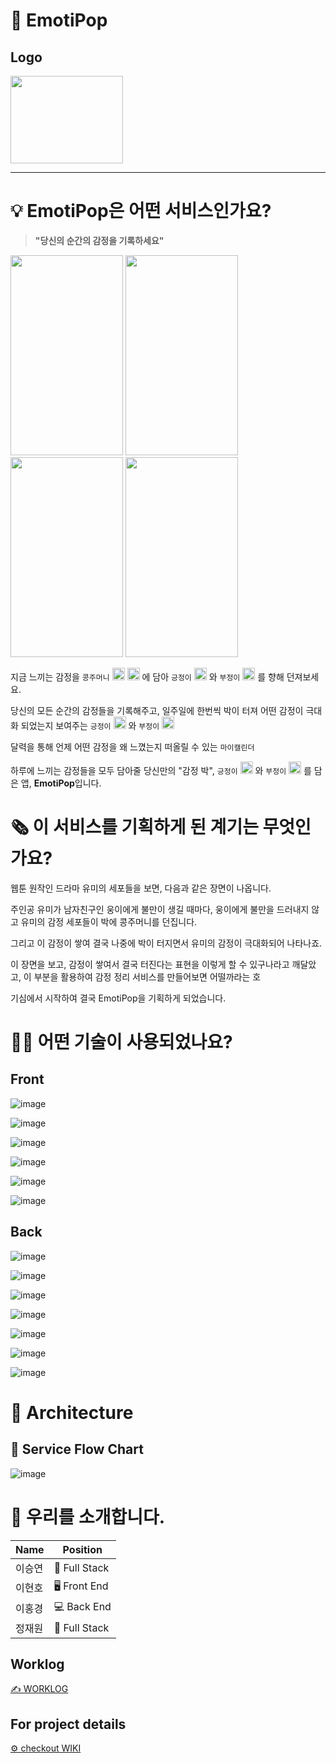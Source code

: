 # 🎊 EmotiPop
## Logo
<img src="https://user-images.githubusercontent.com/73332608/144999214-54e4f52f-d861-41b3-bf65-508dbaf3fa5c.png" width="180" height="140">

----

# 💡 EmotiPop은 어떤 서비스인가요?
> **"당신의 순간의 감정을 기록하세요"**
<div>
 <img src="https://user-images.githubusercontent.com/73332608/146319939-009f6450-db01-4e43-b959-8e3fa01eb8eb.png" width="180" height="320">
 <img src="https://user-images.githubusercontent.com/73332608/146320266-a461f0a7-47b7-4c0a-88fc-1ccb54389fde.png" width="180" height="320">
 <img src="https://user-images.githubusercontent.com/73332608/146323074-57bf601a-d504-4b76-aa32-774b386b31f8.png" width="180" height="320">
 <img src="https://user-images.githubusercontent.com/73332608/146323392-1171c8b9-4342-4bbf-ad68-1b25a44b03f4.png" width="180" height="320">
</div>



 지금 느끼는 감정을 `콩주머니` <img src="https://user-images.githubusercontent.com/73332608/146294522-471f2c50-d1ae-49a5-b8d2-cf35b6a0334a.png" width="20" height="20"> <img src="https://user-images.githubusercontent.com/73332608/146294895-5d59bcea-32b3-4f1d-87bd-7b293c7acc05.png" width="20" height="20"> 에 담아 `긍정이` <img src="https://user-images.githubusercontent.com/73332608/146294649-47656a44-cd3e-4fba-95fa-b315c6d40aeb.png" width="20" height="20"> 와 `부정이` <img src="https://user-images.githubusercontent.com/73332608/146294814-9555f345-9297-494c-8ac5-c94eaa1950ca.png" width="20" 
height="20"> 를 향해 던져보세요.

당신의 모든 순간의 감정들을 기록해주고, 일주일에 한번씩 박이 터져 어떤 감정이 극대화 되었는지 보여주는 `긍정이` <img src="https://user-images.githubusercontent.com/73332608/146294649-47656a44-cd3e-4fba-95fa-b315c6d40aeb.png" width="20" height="20"> 와 `부정이` <img src="https://user-images.githubusercontent.com/73332608/146294814-9555f345-9297-494c-8ac5-c94eaa1950ca.png" width="20" 
height="20">

달력을 통해 언제 어떤 감정을 왜 느꼈는지 떠올릴 수 있는 `마이캘린더`

하루에 느끼는 감정들을 모두 담아줄 당신만의 "감정 박", `긍정이` <img src="https://user-images.githubusercontent.com/73332608/146294649-47656a44-cd3e-4fba-95fa-b315c6d40aeb.png" width="20" height="20"> 와 `부정이` <img src="https://user-images.githubusercontent.com/73332608/146294814-9555f345-9297-494c-8ac5-c94eaa1950ca.png" width="20" 
height="20"> 를 담은 앱, **EmotiPop**입니다.
 
# 🗞  이 서비스를 기획하게 된 계기는 무엇인가요?

웹툰 원작인 드라마 유미의 세포들을 보면, 다음과 같은 장면이 나옵니다. 

주인공 유미가 남자친구인 웅이에게 불만이 생길 때마다, 웅이에게 불만을 드러내지 않고 유미의 감정 세포들이 박에 콩주머니를 던집니다. 

그리고 이 감정이 쌓여 결국 나중에 박이 터지면서 유미의 감정이 극대화되어 나타나죠.

이 장면을 보고, 감정이 쌓여서 결국 터진다는 표현을 이렇게 할 수 있구나라고 깨달았고, 이 부분을 활용하여 감정 정리 서비스를 만들어보면 어떨까라는 호

기심에서 시작하여 결국 EmotiPop을 기획하게 되었습니다.


# 🕵️‍♀️ 어떤 기술이 사용되었나요?

## Front
![image](https://img.shields.io/badge/FRONT-JavaScript-%23F7DF1E?style=for-the-badge&logo=JavaScript)

![image](https://img.shields.io/badge/FRONT-React_Native-%2361DAFB?style=for-the-badge&logo=React)

![image](https://img.shields.io/badge/FRONT-React_Hooks-%2361DAFB?style=for-the-badge&logo=React)

![image](https://img.shields.io/badge/FRONT-Redux-%23764ABC?style=for-the-badge&logo=Redux)

![image](https://img.shields.io/badge/FRONT-Adobe%20Illustrator-%23FF9A00?style=for-the-badge&logo=Adobe%20Illustrator)

![image](https://img.shields.io/badge/FRONT-FlipaClip-%ffffff?style=for-the-badge)

## Back
![image](https://img.shields.io/badge/BACK-JavaScript-%23F7DF1E?style=for-the-badge&logo=JavaScript)

![image](https://img.shields.io/badge/BACK-Node.js-%23339933?style=for-the-badge&logo=Node.js)

![image](https://img.shields.io/badge/BACK-EXPRESS-%23000000?style=for-the-badge&logo=Express)

![image](https://img.shields.io/badge/BACK-Sequelize-%2352B0E7?style=for-the-badge&logo=Sequelize)

![image](https://img.shields.io/badge/BACK-MySQL-%234479A1?style=for-the-badge&logo=MySQL)

![image](https://img.shields.io/badge/BACK-Amazon%20ec2-%23232F3E?style=for-the-badge&logo=Amazon%20AWS)


![image](https://user-images.githubusercontent.com/73332608/146317801-a1f5b33b-d46b-49d0-a178-60eabd023e4b.png)

# 🔨 Architecture

## 🔔 Service Flow Chart
![image](https://user-images.githubusercontent.com/73332608/146293110-3bf744b4-7745-41b1-853f-f3feeb2899f2.png)

# 📢 우리를 소개합니다.
|Name|Position|
|------|---|
|이승연|🏁 Full Stack|
|이현호|🖥 Front End|
|이홍경|💻 Back End|
|정재원|🏁 Full Stack|

## Worklog
[✍️ WORKLOG](https://github.com/codestates/EmotiPop/wiki/%E2%9C%8F%EF%B8%8F)

## For project details
[⚙️ checkout WIKI](https://github.com/codestates/EmotiPop/wiki)
